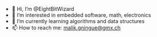 - 👋 Hi, I’m @EightBitWizard
- 👀 I’m interested in embedded software, math, electronics
- 🌱 I’m currently learning algorithms and data structures
- 📫 How to reach me: malik.gningue@gmx.ch

<!---
EightBitWizard/EightBitWizard is a ✨ special ✨ repository because its `README.md` (this file) appears on your GitHub profile.
You can click the Preview link to take a look at your changes.
--->
